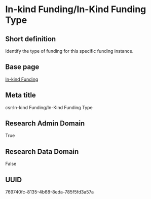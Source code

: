 # In-kind Funding/In-Kind Funding Type
## Short definition
Identify the type of funding for this specific funding instance.
## Base page
[In-kind Funding](../../Objects/In-kind%20Funding.md)
## Meta title
csr:In-kind Funding/In-Kind Funding Type
## Research Admin Domain
True
## Research Data Domain
False
## UUID
769740fc-8135-4b68-8eda-785f5fd3a57a
